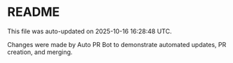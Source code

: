 # README

This file was auto-updated on 2025-10-16 16:28:48 UTC.

Changes were made by Auto PR Bot to demonstrate automated updates, PR creation, and merging.
